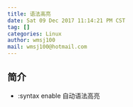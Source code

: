 ```yaml
---
title: 语法高亮
date: Sat 09 Dec 2017 11:14:21 PM CST
tag: []
categories: Linux
author: wmsj100
mail: wmsj100@hotmail.com
---
```


## 简介
- :syntax enable 自动语法高亮
